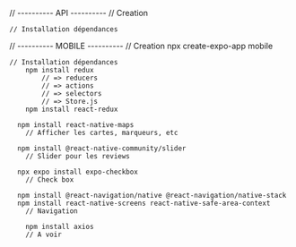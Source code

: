// ---------- API ----------
    // Creation

    // Installation dépendances
// ---------- MOBILE ----------
    // Creation
        npx create-expo-app mobile

    // Installation dépendances
        npm install redux
            // => reducers
            // => actions
            // => selectors
            // => Store.js
        npm install react-redux

	  npm install react-native-maps
		// Afficher les cartes, marqueurs, etc

	  npm install @react-native-community/slider
		// Slider pour les reviews

	  npx expo install expo-checkbox
		// Check box

	  npm install @react-navigation/native @react-navigation/native-stack
  	  npm install react-native-screens react-native-safe-area-context
		// Navigation

        npm install axios
		// A voir
